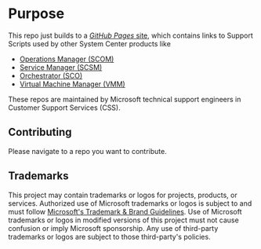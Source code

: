 # Purpose
This repo just builds to a [*GitHub Pages* site](https://microsoft.github.io/CSS-SystemCenter), which contains links to Support Scripts used by other System Center products like

- [Operations Manager (SCOM)](https://github.com/microsoft/CSS-SystemCenter-OperationsManager)
- [Service Manager (SCSM)](https://microsoft.github.io/CSS-SystemCenter-ServiceManager)
- [Orchestrator (SCO)](https://microsoft.github.io/CSS-SystemCenter-Orchestrator)
- [Virtual Machine Manager (VMM)](https://github.com/blakedrumm/SCVMM-Scripts-and-SQL)

These repos are maintained by Microsoft technical support engineers in Customer Support Services (CSS).

## Contributing

Please navigate to a repo you want to contribute.

## Trademarks

This project may contain trademarks or logos for projects, products, or services. Authorized use of Microsoft 
trademarks or logos is subject to and must follow 
[Microsoft's Trademark & Brand Guidelines](https://www.microsoft.com/en-us/legal/intellectualproperty/trademarks/usage/general).
Use of Microsoft trademarks or logos in modified versions of this project must not cause confusion or imply Microsoft sponsorship.
Any use of third-party trademarks or logos are subject to those third-party's policies.
